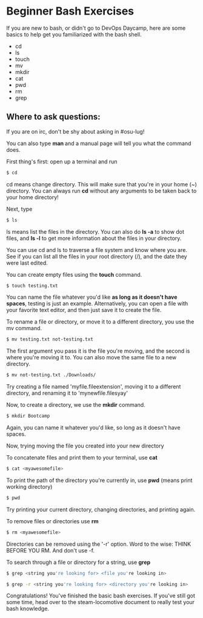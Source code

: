 Beginner Bash Exercises
=======================

If you are new to bash, or didn't go to DevOps Daycamp, here are some
basics to help get you familiarized with the bash shell.

* cd
* ls
* touch
* mv
* mkdir
* cat
* pwd
* rm
* grep

Where to ask questions:
-----------------------
If you are on irc, don't be shy about asking in #osu-lug!  

You can also type **man <command>** and a manual page will tell you
what the command does.

First thing's first: open up a terminal and run
```sh
$ cd
```
cd means change directory.  This will make sure that you're in your 
home (~) directory.  You can always
run **cd** without any arguments to be taken back to your home directory!

Next, type
```sh
$ ls
```

ls means list the files in the directory.  You can also do **ls -a** to show
dot files, and **ls -l** to get more information about the files in your 
directory.

You can use cd and ls to traverse a file system and know where you are.  
See if you can list all the files in your root directory (/), and the 
date they were last edited.

You can create empty files using the **touch** command.
```sh
$ touch testing.txt
```
You can name the file whatever you'd like **as long as it doesn't have spaces**, testing is just an example. 
Alternatively, you can open a file with your favorite text editor, and
then just save it to create the file. 

To rename a file or directory, or move it to a different directory, 
you use the mv command.  
```sh
$ mv testing.txt not-testing.txt
```
The first argument you pass it is the file you're moving, and the second
is where you're moving it to.  You can also move the same file to a 
new directory.
```sh
$ mv not-testing.txt ./Downloads/
```
Try creating a file named 'myfile.fileextension', moving it to a different
directory, and renaming it to 'mynewfile.filesyay'

Now, to create a directory, we use the **mkdir** command. 
```sh
$ mkdir Bootcamp
```
Again, you can name it whatever you'd like, so long as it doesn't have
spaces.  

Now, trying moving the file you created into your new directory

To concatenate files and print them to your terminal, use **cat**
```sh
$ cat <myawesomefile>
```

To print the path of the directory you're currently in, use **pwd** (means
print working directory)
```sh
$ pwd
```
Try printing your current directory, changing directories, and printing again.

To remove files or directories use **rm**
```sh
$ rm <myawesomefile>
```
Directories can be removed using the '-r' option.  Word to the wise: 
THINK BEFORE YOU RM.  And don't use -f. 

To search through a file or directory for a string, use **grep**
```sh
$ grep <string you're looking for> <file you're looking in>
```

```sh 
$ grep -r <string you're looking for> <directory you're looking in>
```

Congratulations!  You've finished the basic bash exercises.  If you've
still got some time, head over to the steam-locomotive document
to really test your bash knowledge.

